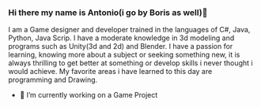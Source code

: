 ### Hi there my name is Antonio(i go by Boris as well)👋

I am a Game designer and developer trained in the languages of C#, Java, Python, Java Scrip. I have a moderate knowledge in 3d modeling and programs such as Unity(3d and 2d) and Blender.
I have a passion for learning, knowing more about a subject or seeking something new, it is always thrilling to get better at something or develop skills i never thought i would achieve. My favorite areas i have learned to this day are programming and Drawing.

- 🔭 I’m currently working on a Game Project
